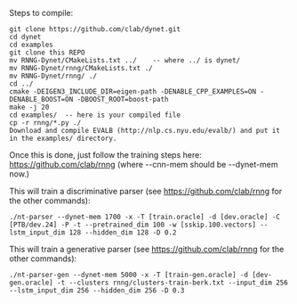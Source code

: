 
Steps to compile:
    
    git clone https://github.com/clab/dynet.git
    cd dynet
    cd examples
    git clone this REPO
    mv RNNG-Dynet/CMakeLists.txt ../    -- where ../ is dynet/
    mv RNNG-Dynet/rnng/CMakeLists.txt ./
    mv RNNG-Dynet/rnng/ ./
    cd ../
    cmake -DEIGEN3_INCLUDE_DIR=eigen-path -DENABLE_CPP_EXAMPLES=ON -DENABLE_BOOST=ON -DBOOST_ROOT=boost-path
    make -j 20
    cd examples/  -- here is your compiled file
    cp -r rnng/*.py ./
    Download and compile EVALB (http://nlp.cs.nyu.edu/evalb/) and put it in the examples/ directory.



Once this is done, just follow the training steps here: https://github.com/clab/rnng (where --cnn-mem should be --dynet-mem now.)

    
This will train a discriminative parser (see https://github.com/clab/rnng for the other commands):

    ./nt-parser --dynet-mem 1700 -x -T [train.oracle] -d [dev.oracle] -C [PTB/dev.24] -P -t --pretrained_dim 100 -w [sskip.100.vectors] --lstm_input_dim 128 --hidden_dim 128 -D 0.2
    
This will train a generative parser (see https://github.com/clab/rnng for the other commands):

    ./nt-parser-gen --dynet-mem 5000 -x -T [train-gen.oracle] -d [dev-gen.oracle] -t --clusters rnng/clusters-train-berk.txt --input_dim 256 --lstm_input_dim 256 --hidden_dim 256 -D 0.3

